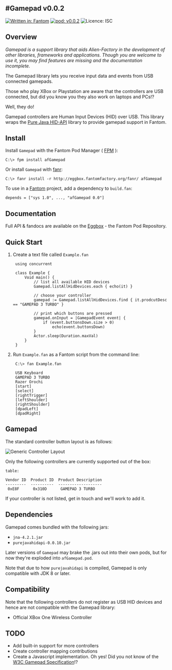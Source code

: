 #Gamepad v0.0.2
---

[![Written in: Fantom](http://img.shields.io/badge/written%20in-Fantom-lightgray.svg)](http://fantom-lang.org/)
[![pod: v0.0.2](http://img.shields.io/badge/pod-v0.0.2-yellow.svg)](http://www.fantomfactory.org/pods/afGamepad)
![Licence: ISC](http://img.shields.io/badge/licence-ISC-blue.svg)

## Overview

*Gamepad is a support library that aids Alien-Factory in the development of other libraries, frameworks and applications. Though you are welcome to use it, you may find features are missing and the documentation incomplete.*

The Gamepad library lets you receive input data and events from USB connected gamepads.

Those who play XBox or Playstation are aware that the controllers are USB connected, but did you know you they also work on laptops and PCs!?

Well, they do!

Gamepad controllers are Human Input Devices (HID) over USB. This library wraps the [Pure Java HID-API](https://github.com/nyholku/purejavahidapi) library to provide gamepad support in Fantom.

## Install

Install `Gamepad` with the Fantom Pod Manager ( [FPM](http://eggbox.fantomfactory.org/pods/afFpm) ):

    C:\> fpm install afGamepad

Or install `Gamepad` with [fanr](http://fantom.org/doc/docFanr/Tool.html#install):

    C:\> fanr install -r http://eggbox.fantomfactory.org/fanr/ afGamepad

To use in a [Fantom](http://fantom-lang.org/) project, add a dependency to `build.fan`:

    depends = ["sys 1.0", ..., "afGamepad 0.0"]

## Documentation

Full API & fandocs are available on the [Eggbox](http://eggbox.fantomfactory.org/pods/afGamepad/) - the Fantom Pod Repository.

## Quick Start

1. Create a text file called `Example.fan`

        using concurrent
        
        class Example {
            Void main() {
                // list all available HID devices
                Gamepad.listAllHidDevices.each { echo(it) }
        
                // choose your controller
                gamepad := Gamepad.listAllHidDevices.find { it.prodcutDesc == "GAMEPAD 3 TURBO" }
        
                // print which buttons are pressed
                gamepad.onInput = |GamepadEvent event| {
                    if (event.buttonsDown.size > 0)
                        echo(event.buttonsDown)
                }
                Actor.sleep(Duration.maxVal)
            }
        }


2. Run `Example.fan` as a Fantom script from the command line:

        C:\> fan Example.fan
        
        USB Keyboard
        GAMEPAD 3 TURBO
        Razer Orochi
        [start]
        [select]
        [rightTrigger]
        [leftShoulder]
        [rightShoulder]
        [dpadLeft]
        [dpadRight]



## Gamepad

The standard controller button layout is as follows:

![Generic Controller Layout](http://eggbox.fantomfactory.org/pods/afGamepad/doc/gamepad.png)

Only the following controllers are currently supported out of the box:

```
table:

Vendor ID  Product ID  Product Description
---------  ----------  -------------------
 0xE8F      0x310D      GAMEPAD 3 TURBO
```

If your controller is not listed, get in touch and we'll work to add it.

## Dependencies

Gamepad comes bundled with the following jars:

- `jna-4.2.1.jar`
- `purejavahidapi-0.0.10.jar`

Later versions of `Gamepad` may brake the .jars out into their own pods, but for now they're exploded into `afGamepad.pod`.

Note that due to how `purejavahidapi` is compiled, Gamepad is only compatible with JDK 8 or later.

## Compatibility

Note that the following controllers do not register as USB HID devices and hence are not compatible with the Gamepad library:

- Official XBox One Wireless Controller

## TODO

- Add built-in support for more controllers
- Create controller mapping contributions
- Create a Javascript implementation. Oh yes! Did you not know of the [W3C Gamepad Specification](https://w3c.github.io/gamepad/)!?

